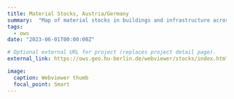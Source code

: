 ```yaml
---
title: Material Stocks, Austria/Germany
summary:  "Map of material stocks in buildings and infrastructure across Germany and Austria at a spatial resolution of 10m. Includes federal statistics(year: 2018)."
tags:
  - ows
date: "2023-06-01T00:00:00Z"

# Optional external URL for project (replaces project detail page).
external_link: https://ows.geo.hu-berlin.de/webviewer/stocks/index.html

image:
  caption: Webviewer thumb
  focal_point: Smart
---
```

